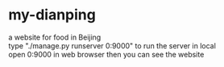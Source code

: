 # my-dianping
a website for food in Beijing  
type "./manage.py runserver 0:9000" to run the server in local  
open 0:9000 in web browser then you can see the website
